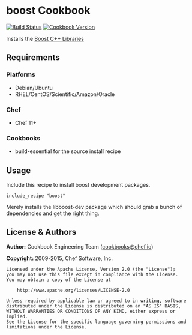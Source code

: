 # boost Cookbook
[![Build Status](https://travis-ci.org/chef-cookbooks/boost.svg?branch=master)](https://travis-ci.org/chef-cookbooks/boost) [![Cookbook Version](https://img.shields.io/cookbook/v/boost.svg)](https://supermarket.chef.io/cookbooks/boost)

Installs the [Boost C++ Libraries](http://www.boost.org/)

## Requirements
### Platforms
- Debian/Ubuntu
- RHEL/CentOS/Scientific/Amazon/Oracle

### Chef
- Chef 11+

### Cookbooks
- build-essential for the source install recipe

## Usage
Include this recipe to install boost development packages.

```
include_recipe "boost"
```

Merely installs the libboost-dev package which should grab a bunch of dependencies and get the right thing.

## License & Authors
**Author:** Cookbook Engineering Team ([cookbooks@chef.io](mailto:cookbooks@chef.io))

**Copyright:** 2009-2015, Chef Software, Inc.

```
Licensed under the Apache License, Version 2.0 (the "License");
you may not use this file except in compliance with the License.
You may obtain a copy of the License at

    http://www.apache.org/licenses/LICENSE-2.0

Unless required by applicable law or agreed to in writing, software
distributed under the License is distributed on an "AS IS" BASIS,
WITHOUT WARRANTIES OR CONDITIONS OF ANY KIND, either express or implied.
See the License for the specific language governing permissions and
limitations under the License.
```
